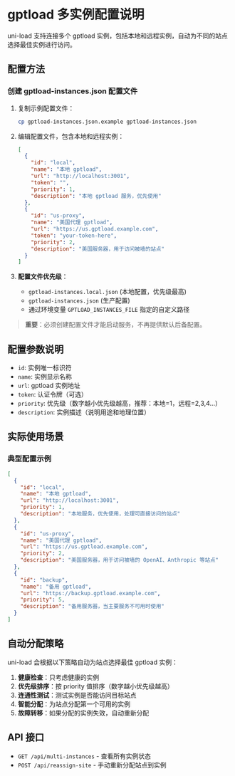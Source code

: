 # gptload 多实例配置说明

uni-load 支持连接多个 gptload 实例，包括本地和远程实例，自动为不同的站点选择最佳实例进行访问。

## 配置方法

### 创建 gptload-instances.json 配置文件

1. 复制示例配置文件：
   ```bash
   cp gptload-instances.json.example gptload-instances.json
   ```

2. 编辑配置文件，包含本地和远程实例：
   ```json
   [
     {
       "id": "local",
       "name": "本地 gptload",
       "url": "http://localhost:3001",
       "token": "",
       "priority": 1,
       "description": "本地 gptload 服务，优先使用"
     },
     {
       "id": "us-proxy",
       "name": "美国代理 gptload",
       "url": "https://us.gptload.example.com",
       "token": "your-token-here",
       "priority": 2,
       "description": "美国服务器，用于访问被墙的站点"
     }
   ]
   ```

3. **配置文件优先级**：
   - `gptload-instances.local.json` (本地配置，优先级最高)
   - `gptload-instances.json` (生产配置)
   - 通过环境变量 `GPTLOAD_INSTANCES_FILE` 指定的自定义路径

> **重要**：必须创建配置文件才能启动服务，不再提供默认后备配置。

## 配置参数说明

- `id`: 实例唯一标识符
- `name`: 实例显示名称  
- `url`: gptload 实例地址
- `token`: 认证令牌（可选）
- `priority`: 优先级（数字越小优先级越高，推荐：本地=1，远程=2,3,4...）
- `description`: 实例描述（说明用途和地理位置）

## 实际使用场景

### 典型配置示例

```json
[
  {
    "id": "local",
    "name": "本地 gptload", 
    "url": "http://localhost:3001",
    "priority": 1,
    "description": "本地服务，优先使用，处理可直接访问的站点"
  },
  {
    "id": "us-proxy",
    "name": "美国代理 gptload",
    "url": "https://us.gptload.example.com", 
    "priority": 2,
    "description": "美国服务器，用于访问被墙的 OpenAI、Anthropic 等站点"
  },
  {
    "id": "backup",
    "name": "备用 gptload",
    "url": "https://backup.gptload.example.com",
    "priority": 5, 
    "description": "备用服务器，当主要服务不可用时使用"
  }
]
```

## 自动分配策略

uni-load 会根据以下策略自动为站点选择最佳 gptload 实例：

1. **健康检查**：只考虑健康的实例
2. **优先级排序**：按 priority 值排序（数字越小优先级越高）
3. **连通性测试**：测试实例是否能访问目标站点
4. **智能分配**：为站点分配第一个可用的实例
5. **故障转移**：如果分配的实例失效，自动重新分配

## API 接口

- `GET /api/multi-instances` - 查看所有实例状态
- `POST /api/reassign-site` - 手动重新分配站点到实例